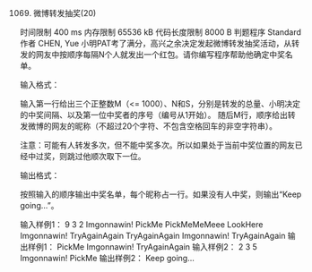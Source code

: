 1069. 微博转发抽奖(20)

时间限制
400 ms
内存限制
65536 kB
代码长度限制
8000 B
判题程序
Standard
作者
CHEN, Yue
小明PAT考了满分，高兴之余决定发起微博转发抽奖活动，从转发的网友中按顺序每隔N个人就发出一个红包。请你编写程序帮助他确定中奖名单。

输入格式：

输入第一行给出三个正整数M（<= 1000）、N和S，分别是转发的总量、小明决定的中奖间隔、以及第一位中奖者的序号（编号从1开始）。
随后M行，顺序给出转发微博的网友的昵称（不超过20个字符、不包含空格回车的非空字符串）。

注意：可能有人转发多次，但不能中奖多次。所以如果处于当前中奖位置的网友已经中过奖，则跳过他顺次取下一位。

输出格式：

按照输入的顺序输出中奖名单，每个昵称占一行。如果没有人中奖，则输出“Keep going...”。

输入样例1：
9 3 2
Imgonnawin!
PickMe
PickMeMeMeee
LookHere
Imgonnawin!
TryAgainAgain
TryAgainAgain
Imgonnawin!
TryAgainAgain
输出样例1：
PickMe
Imgonnawin!
TryAgainAgain
输入样例2：
2 3 5
Imgonnawin!
PickMe
输出样例2：
Keep going...
